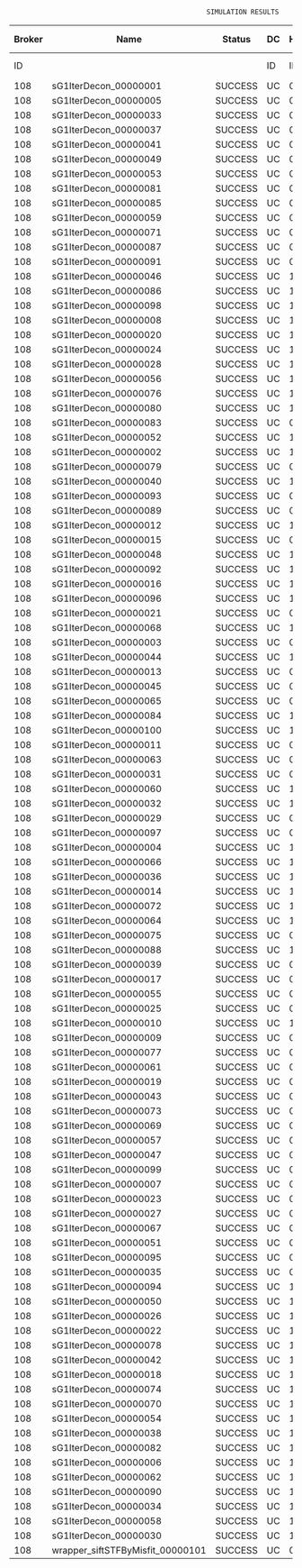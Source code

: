 

                                                     SIMULATION RESULTS

|Broker|         Name         | Status|  DC  |Host|Host PEs |VM|   VM PEs|   VM MIPS|ActivityLen|StartTime|FinishTime|ExecTime
|------|----------------------|-------|------|----|---------|--|---------|----------|-----------|---------|----------|--------
|    ID|                      |       |    ID|  ID|CPU cores|ID|CPU cores|        MI|         MI|  Seconds|   Seconds| Seconds
|   108| sG1IterDecon_00000001|SUCCESS|    UC|   0|       12|432|        2|    1000.0|      56150| 126279.8|  126989.0|   709.2
|   108| sG1IterDecon_00000005|SUCCESS|    UC|   0|       12|432|        2|    1000.0|      56150| 126279.8|  126989.0|   709.2
|   108| sG1IterDecon_00000033|SUCCESS|    UC|   0|       12|432|        2|    1000.0|      56150| 126279.8|  126989.0|   709.2
|   108| sG1IterDecon_00000037|SUCCESS|    UC|   0|       12|432|        2|    1000.0|      56150| 126279.8|  126989.0|   709.2
|   108| sG1IterDecon_00000041|SUCCESS|    UC|   0|       12|432|        2|    1000.0|      56150| 126279.8|  126989.0|   709.2
|   108| sG1IterDecon_00000049|SUCCESS|    UC|   0|       12|432|        2|    1000.0|      56150| 126279.8|  126989.0|   709.2
|   108| sG1IterDecon_00000053|SUCCESS|    UC|   0|       12|432|        2|    1000.0|      56150| 126279.8|  126989.0|   709.2
|   108| sG1IterDecon_00000081|SUCCESS|    UC|   0|       12|432|        2|    1000.0|      56150| 126279.8|  126989.0|   709.2
|   108| sG1IterDecon_00000085|SUCCESS|    UC|   0|       12|432|        2|    1000.0|      56150| 126279.8|  126989.0|   709.2
|   108| sG1IterDecon_00000059|SUCCESS|    UC|   0|       12|434|        2|    1000.0|      56150| 126279.8|  126989.0|   709.2
|   108| sG1IterDecon_00000071|SUCCESS|    UC|   0|       12|434|        2|    1000.0|      56150| 126279.8|  126989.0|   709.2
|   108| sG1IterDecon_00000087|SUCCESS|    UC|   0|       12|434|        2|    1000.0|      56150| 126279.8|  126989.0|   709.2
|   108| sG1IterDecon_00000091|SUCCESS|    UC|   0|       12|434|        2|    1000.0|      56150| 126279.8|  126989.0|   709.2
|   108| sG1IterDecon_00000046|SUCCESS|    UC|   1|       12|433|        2|    1000.0|      56150| 126279.8|  126989.0|   709.2
|   108| sG1IterDecon_00000086|SUCCESS|    UC|   1|       12|433|        2|    1000.0|      56150| 126279.8|  126989.0|   709.2
|   108| sG1IterDecon_00000098|SUCCESS|    UC|   1|       12|433|        2|    1000.0|      56150| 126279.8|  126989.0|   709.2
|   108| sG1IterDecon_00000008|SUCCESS|    UC|   1|       12|435|        2|    1000.0|      56150| 126279.8|  126989.0|   709.2
|   108| sG1IterDecon_00000020|SUCCESS|    UC|   1|       12|435|        2|    1000.0|      56150| 126279.8|  126989.0|   709.2
|   108| sG1IterDecon_00000024|SUCCESS|    UC|   1|       12|435|        2|    1000.0|      56150| 126279.8|  126989.0|   709.2
|   108| sG1IterDecon_00000028|SUCCESS|    UC|   1|       12|435|        2|    1000.0|      56150| 126279.8|  126989.0|   709.2
|   108| sG1IterDecon_00000056|SUCCESS|    UC|   1|       12|435|        2|    1000.0|      56150| 126279.8|  126989.0|   709.2
|   108| sG1IterDecon_00000076|SUCCESS|    UC|   1|       12|435|        2|    1000.0|      56150| 126279.8|  126989.0|   709.2
|   108| sG1IterDecon_00000080|SUCCESS|    UC|   1|       12|435|        2|    1000.0|      56150| 126279.8|  126989.0|   709.2
|   108| sG1IterDecon_00000083|SUCCESS|    UC|   0|       12|434|        2|    1000.0|      59381| 126279.8|  127023.0|   743.2
|   108| sG1IterDecon_00000052|SUCCESS|    UC|   1|       12|435|        2|    1000.0|      61375| 126279.8|  127036.0|   756.3
|   108| sG1IterDecon_00000002|SUCCESS|    UC|   1|       12|433|        2|    1000.0|      60450| 126279.8|  127036.9|   757.1
|   108| sG1IterDecon_00000079|SUCCESS|    UC|   0|       12|434|        2|    1000.0|      83667| 126279.8|  127266.6|   986.8
|   108| sG1IterDecon_00000040|SUCCESS|    UC|   1|       12|435|        2|    1000.0|      91200| 126279.8|  127291.8|  1012.0
|   108| sG1IterDecon_00000093|SUCCESS|    UC|   0|       12|432|        2|    1000.0|      96311| 126279.8|  127311.0|  1031.3
|   108| sG1IterDecon_00000089|SUCCESS|    UC|   0|       12|432|        2|    1000.0|     115702| 126279.8|  127456.9|  1177.2
|   108| sG1IterDecon_00000012|SUCCESS|    UC|   1|       12|435|        2|    1000.0|     117306| 126279.8|  127500.7|  1221.0
|   108| sG1IterDecon_00000015|SUCCESS|    UC|   0|       12|434|        2|    1000.0|     115126| 126279.8|  127566.4|  1286.7
|   108| sG1IterDecon_00000048|SUCCESS|    UC|   1|       12|435|        2|    1000.0|     131219| 126279.8|  127605.4|  1325.6
|   108| sG1IterDecon_00000092|SUCCESS|    UC|   1|       12|435|        2|    1000.0|     135995| 126279.8|  127639.1|  1359.3
|   108| sG1IterDecon_00000016|SUCCESS|    UC|   1|       12|435|        2|    1000.0|     144034| 126279.8|  127691.6|  1411.9
|   108| sG1IterDecon_00000096|SUCCESS|    UC|   1|       12|435|        2|    1000.0|     146964| 126279.8|  127709.3|  1429.6
|   108| sG1IterDecon_00000021|SUCCESS|    UC|   0|       12|432|        2|    1000.0|     156382| 126279.8|  127743.6|  1463.8
|   108| sG1IterDecon_00000068|SUCCESS|    UC|   1|       12|435|        2|    1000.0|     162933| 126279.8|  127797.6|  1517.8
|   108| sG1IterDecon_00000003|SUCCESS|    UC|   0|       12|434|        2|    1000.0|     143490| 126279.8|  127822.0|  1542.3
|   108| sG1IterDecon_00000044|SUCCESS|    UC|   1|       12|435|        2|    1000.0|     168756| 126279.8|  127826.7|  1546.9
|   108| sG1IterDecon_00000013|SUCCESS|    UC|   0|       12|432|        2|    1000.0|     173487| 126279.8|  127855.5|  1575.8
|   108| sG1IterDecon_00000045|SUCCESS|    UC|   0|       12|432|        2|    1000.0|     193935| 126279.8|  127978.8|  1699.1
|   108| sG1IterDecon_00000065|SUCCESS|    UC|   0|       12|432|        2|    1000.0|     195345| 126279.8|  127986.6|  1706.9
|   108| sG1IterDecon_00000084|SUCCESS|    UC|   1|       12|435|        2|    1000.0|     231134| 126279.8|  128107.9|  1828.1
|   108| sG1IterDecon_00000100|SUCCESS|    UC|   1|       12|435|        2|    1000.0|     237950| 126279.8|  128135.1|  1855.4
|   108| sG1IterDecon_00000011|SUCCESS|    UC|   0|       12|434|        2|    1000.0|     182930| 126279.8|  128159.7|  1879.9
|   108| sG1IterDecon_00000063|SUCCESS|    UC|   0|       12|434|        2|    1000.0|     188230| 126279.8|  128202.0|  1922.3
|   108| sG1IterDecon_00000031|SUCCESS|    UC|   0|       12|434|        2|    1000.0|     190673| 126279.8|  128220.5|  1940.8
|   108| sG1IterDecon_00000060|SUCCESS|    UC|   1|       12|435|        2|    1000.0|     265578| 126279.8|  128232.2|  1952.4
|   108| sG1IterDecon_00000032|SUCCESS|    UC|   1|       12|435|        2|    1000.0|     270491| 126279.8|  128246.9|  1967.2
|   108| sG1IterDecon_00000029|SUCCESS|    UC|   0|       12|432|        2|    1000.0|     252025| 126279.8|  128270.1|  1990.4
|   108| sG1IterDecon_00000097|SUCCESS|    UC|   0|       12|432|        2|    1000.0|     274532| 126279.8|  128371.6|  2091.8
|   108| sG1IterDecon_00000004|SUCCESS|    UC|   1|       12|435|        2|    1000.0|     334964| 126279.8|  128408.1|  2128.3
|   108| sG1IterDecon_00000066|SUCCESS|    UC|   1|       12|433|        2|    1000.0|     190704| 126279.8|  128410.1|  2130.3
|   108| sG1IterDecon_00000036|SUCCESS|    UC|   1|       12|435|        2|    1000.0|     337139| 126279.8|  128412.5|  2132.8
|   108| sG1IterDecon_00000014|SUCCESS|    UC|   1|       12|433|        2|    1000.0|     197394| 126279.8|  128477.0|  2197.3
|   108| sG1IterDecon_00000072|SUCCESS|    UC|   1|       12|435|        2|    1000.0|     387256| 126279.8|  128487.8|  2208.1
|   108| sG1IterDecon_00000064|SUCCESS|    UC|   1|       12|435|        2|    1000.0|     394582| 126279.8|  128495.1|  2215.3
|   108| sG1IterDecon_00000075|SUCCESS|    UC|   0|       12|434|        2|    1000.0|     234888| 126279.8|  128532.3|  2252.5
|   108| sG1IterDecon_00000088|SUCCESS|    UC|   1|       12|435|        2|    1000.0|     467079| 126279.8|  128567.6|  2287.8
|   108| sG1IterDecon_00000039|SUCCESS|    UC|   0|       12|434|        2|    1000.0|     244204| 126279.8|  128593.3|  2313.6
|   108| sG1IterDecon_00000017|SUCCESS|    UC|   0|       12|432|        2|    1000.0|     341331| 126279.8|  128638.9|  2359.1
|   108| sG1IterDecon_00000055|SUCCESS|    UC|   0|       12|434|        2|    1000.0|     255737| 126279.8|  128662.9|  2383.1
|   108| sG1IterDecon_00000025|SUCCESS|    UC|   0|       12|432|        2|    1000.0|     358800| 126279.8|  128700.3|  2420.6
|   108| sG1IterDecon_00000010|SUCCESS|    UC|   1|       12|433|        2|    1000.0|     225339| 126279.8|  128743.7|  2464.0
|   108| sG1IterDecon_00000009|SUCCESS|    UC|   0|       12|432|        2|    1000.0|     391043| 126279.8|  128797.2|  2517.5
|   108| sG1IterDecon_00000077|SUCCESS|    UC|   0|       12|432|        2|    1000.0|     424669| 126279.8|  128881.3|  2601.6
|   108| sG1IterDecon_00000061|SUCCESS|    UC|   0|       12|432|        2|    1000.0|     449668| 126279.8|  128931.4|  2651.6
|   108| sG1IterDecon_00000019|SUCCESS|    UC|   0|       12|434|        2|    1000.0|     310565| 126279.8|  128966.2|  2686.4
|   108| sG1IterDecon_00000043|SUCCESS|    UC|   0|       12|434|        2|    1000.0|     315524| 126279.8|  128991.0|  2711.2
|   108| sG1IterDecon_00000073|SUCCESS|    UC|   0|       12|432|        2|    1000.0|     514833| 126279.8|  129029.2|  2749.4
|   108| sG1IterDecon_00000069|SUCCESS|    UC|   0|       12|432|        2|    1000.0|     517533| 126279.8|  129031.8|  2752.1
|   108| sG1IterDecon_00000057|SUCCESS|    UC|   0|       12|432|        2|    1000.0|     548071| 126279.8|  129062.5|  2782.7
|   108| sG1IterDecon_00000047|SUCCESS|    UC|   0|       12|434|        2|    1000.0|     378587| 126279.8|  129275.2|  2995.5
|   108| sG1IterDecon_00000099|SUCCESS|    UC|   0|       12|434|        2|    1000.0|     388369| 126279.8|  129314.3|  3034.5
|   108| sG1IterDecon_00000007|SUCCESS|    UC|   0|       12|434|        2|    1000.0|     417184| 126279.8|  129415.4|  3135.7
|   108| sG1IterDecon_00000023|SUCCESS|    UC|   0|       12|434|        2|    1000.0|     440432| 126279.8|  129485.4|  3205.6
|   108| sG1IterDecon_00000027|SUCCESS|    UC|   0|       12|434|        2|    1000.0|     452997| 126279.8|  129516.7|  3236.9
|   108| sG1IterDecon_00000067|SUCCESS|    UC|   0|       12|434|        2|    1000.0|     473732| 126279.8|  129558.2|  3278.4
|   108| sG1IterDecon_00000051|SUCCESS|    UC|   0|       12|434|        2|    1000.0|     478427| 126279.8|  129565.3|  3285.6
|   108| sG1IterDecon_00000095|SUCCESS|    UC|   0|       12|434|        2|    1000.0|     485151| 126279.8|  129572.0|  3292.2
|   108| sG1IterDecon_00000035|SUCCESS|    UC|   0|       12|434|        2|    1000.0|     493480| 126279.8|  129580.4|  3300.7
|   108| sG1IterDecon_00000094|SUCCESS|    UC|   1|       12|433|        2|    1000.0|     318396| 126279.8|  129582.9|  3303.1
|   108| sG1IterDecon_00000050|SUCCESS|    UC|   1|       12|433|        2|    1000.0|     318735| 126279.8|  129585.8|  3306.0
|   108| sG1IterDecon_00000026|SUCCESS|    UC|   1|       12|433|        2|    1000.0|     322630| 126279.8|  129617.0|  3337.2
|   108| sG1IterDecon_00000022|SUCCESS|    UC|   1|       12|433|        2|    1000.0|     357190| 126279.8|  129877.1|  3597.3
|   108| sG1IterDecon_00000078|SUCCESS|    UC|   1|       12|433|        2|    1000.0|     360476| 126279.8|  129900.3|  3620.5
|   108| sG1IterDecon_00000042|SUCCESS|    UC|   1|       12|433|        2|    1000.0|     368699| 126279.8|  129954.0|  3674.3
|   108| sG1IterDecon_00000018|SUCCESS|    UC|   1|       12|433|        2|    1000.0|     414263| 126279.8|  130228.6|  3948.9
|   108| sG1IterDecon_00000074|SUCCESS|    UC|   1|       12|433|        2|    1000.0|     424552| 126279.8|  130285.5|  4005.7
|   108| sG1IterDecon_00000070|SUCCESS|    UC|   1|       12|433|        2|    1000.0|     448310| 126279.8|  130404.3|  4124.6
|   108| sG1IterDecon_00000054|SUCCESS|    UC|   1|       12|433|        2|    1000.0|     450508| 126279.8|  130414.3|  4134.5
|   108| sG1IterDecon_00000038|SUCCESS|    UC|   1|       12|433|        2|    1000.0|     477933| 126279.8|  130524.0|  4244.3
|   108| sG1IterDecon_00000082|SUCCESS|    UC|   1|       12|433|        2|    1000.0|     479541| 126279.8|  130529.6|  4249.9
|   108| sG1IterDecon_00000006|SUCCESS|    UC|   1|       12|433|        2|    1000.0|     495411| 126279.8|  130577.4|  4297.6
|   108| sG1IterDecon_00000062|SUCCESS|    UC|   1|       12|433|        2|    1000.0|     512294| 126279.8|  130619.6|  4339.8
|   108| sG1IterDecon_00000090|SUCCESS|    UC|   1|       12|433|        2|    1000.0|     525791| 126279.8|  130646.5|  4366.8
|   108| sG1IterDecon_00000034|SUCCESS|    UC|   1|       12|433|        2|    1000.0|     550026| 126279.8|  130683.0|  4403.3
|   108| sG1IterDecon_00000058|SUCCESS|    UC|   1|       12|433|        2|    1000.0|     559233| 126279.8|  130692.3|  4412.5
|   108| sG1IterDecon_00000030|SUCCESS|    UC|   1|       12|433|        2|    1000.0|     560188| 126279.8|  130693.1|  4413.4
|   108|wrapper_siftSTFByMisfit_00000101|SUCCESS|    UC|   0|       12|432|        2|    1000.0|      13510| 130693.1|  130706.7|    13.6

